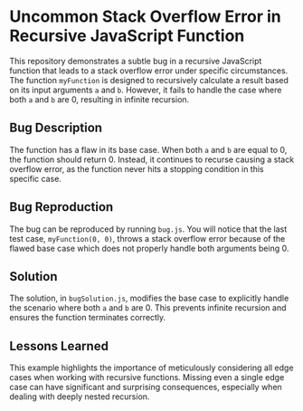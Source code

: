 # Uncommon Stack Overflow Error in Recursive JavaScript Function

This repository demonstrates a subtle bug in a recursive JavaScript function that leads to a stack overflow error under specific circumstances. The function `myFunction` is designed to recursively calculate a result based on its input arguments `a` and `b`. However, it fails to handle the case where both `a` and `b` are 0, resulting in infinite recursion.

## Bug Description

The function has a flaw in its base case. When both `a` and `b` are equal to 0, the function should return 0. Instead, it continues to recurse causing a stack overflow error, as the function never hits a stopping condition in this specific case.

## Bug Reproduction

The bug can be reproduced by running `bug.js`. You will notice that the last test case, `myFunction(0, 0)`, throws a stack overflow error because of the flawed base case which does not properly handle both arguments being 0.

## Solution

The solution, in `bugSolution.js`, modifies the base case to explicitly handle the scenario where both `a` and `b` are 0. This prevents infinite recursion and ensures the function terminates correctly.

## Lessons Learned

This example highlights the importance of meticulously considering all edge cases when working with recursive functions. Missing even a single edge case can have significant and surprising consequences, especially when dealing with deeply nested recursion.